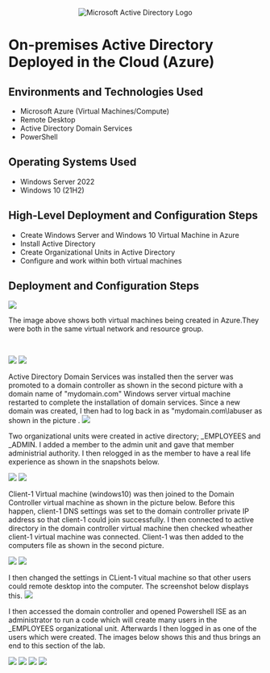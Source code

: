 <p align="center">
<img src="https://i.imgur.com/pU5A58S.png" alt="Microsoft Active Directory Logo"/>
</p>

<h1>On-premises Active Directory Deployed in the Cloud (Azure)</h1>

<h2>Environments and Technologies Used</h2>

- Microsoft Azure (Virtual Machines/Compute)
- Remote Desktop
- Active Directory Domain Services
- PowerShell

<h2>Operating Systems Used </h2>

- Windows Server 2022
- Windows 10 (21H2)

<h2>High-Level Deployment and Configuration Steps</h2>

- Create Windows Server and Windows 10 Virtual Machine in Azure
- Install Active Directory
- Create Organizational Units in Active Directory
- Configure and work within both virtual machines

<h2>Deployment and Configuration Steps</h2>

<p>
<img src=https://i.imgur.com/EWaMWLA.png/>
</p>
<p>
The image above shows both virtual machines being created in Azure.They were both in the same virtual network and resource group.
</p>
<br />

<p>
<img src=https://i.imgur.com/cHa8m9A.png/> <img src=https://i.imgur.com/9x7lWwz.png/>
</p>
<p>Active Directory Domain Services was installed then the server was promoted to a domain controller as shown in the second picture with a domain name of "mydomain.com" Windows server virtual machine restarted to complete the installation of domain services. Since a new domain was created, I then had to log back in as "mydomain.com\labuser as shown in the picture .

<img src=https://i.imgur.com/7VGqpOr.png/>



<img scr=https://i.imgur.com/ogwZvgs.png/>
</p>
<p> 
  
  Two organizational units were created in active directory; _EMPLOYEES and _ADMIN. I added a member to the admin unit and gave that member administrial authority. I then relogged in as the member to have a real life experience as shown in the snapshots below.
  
 <img src=https://i.imgur.com/bNiWLDZ.png/> <img src=https://i.imgur.com/lCYm4vW.png/>

<p>
  
  Client-1 Virtual machine (windows10) was then joined to the Domain Controller virtual machine as shown in the picture below. Before this happen, client-1 DNS settings was set to the domain controller private IP address so that client-1 could join successfully. I then connected to active directory in the domain controller virtual machine then checked wheather client-1 virtual machine was connected. Client-1 was then added to the computers file as shown in the second picture. 

  <img src=https://i.imgur.com/brX7hKj.png/> <img src=https://i.imgur.com/tfLfKbK.png/>
>
</p>
<p>
I then changed the settings in CLient-1 vitual machine so that other users could remote desktop into the computer. The screenshot below displays this.
  
<img src=https://i.imgur.com/ozs0zuD.png/>
</p>


I then accessed the domain controller and opened Powershell ISE as an administrator to run a code which will create many users in the _EMPLOYEES organizational unit. Afterwards I then logged in as one of the users which were created. The images below shows this and thus brings an end to this section of the lab.

<img src=https://i.imgur.com/cUN0uhI.png/> <img src=https://i.imgur.com/jPpXbVn.png/> <img src=https://i.imgur.com/4HFh3Hd.png/> <img src=https://i.imgur.com/QaVNLRN.png/>


